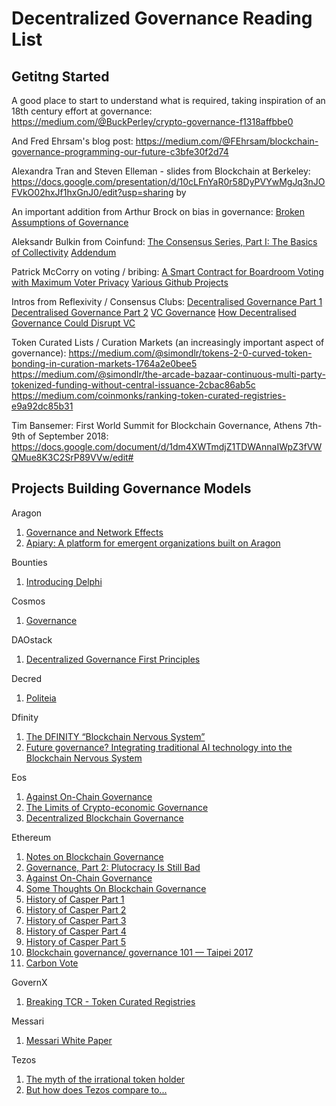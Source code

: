 # Decentralized Governance Reading List

## Getitng Started

A good place to start to understand what is required, taking inspiration of an 18th century effort at governance:
https://medium.com/@BuckPerley/crypto-governance-f1318affbbe0

And Fred Ehrsam's blog post:
https://medium.com/@FEhrsam/blockchain-governance-programming-our-future-c3bfe30f2d74

Alexandra Tran and Steven Elleman - slides from Blockchain at Berkeley:
https://docs.google.com/presentation/d/10cLFnYaR0r58DyPVYwMgJq3nJOFVkO02hxJf1hxGnJ0/edit?usp=sharing
by 

An important addition from Arthur Brock on bias in governance:
[Broken Assumptions of Governance](https://medium.com/metacurrency-project/broken-assumptions-of-governance-63cc946ccc6c)

Aleksandr Bulkin from Coinfund:
[The Consensus Series, Part I: The Basics of Collectivity](https://blog.coinfund.io/the-consensus-series-part-i-the-basics-of-collectivity-a11d76ff4d5d)
[Addendum](https://buzzrobot.com/consensus-series-addendum-1-what-do-the-robots-want-729349014aee)

Patrick McCorry on voting / bribing:
[A Smart Contract for Boardroom Voting with Maximum Voter Privacy](https://eprint.iacr.org/2017/110.pdf)
[Various Github Projects](https://github.com/stonecoldpat)

Intros from Reflexivity / Consensus Clubs:
[Decentralised Governance Part 1](https://medium.com/@reflexivity/decentralized-governance-part-1-defining-the-problem-6ea653f04f3f)
[Decentralised Governance Part 2](https://medium.com/@reflexivity/decentralized-governance-part-2-governance-and-ai-kitties-7e10f3bc3f66)
[VC Governance](https://medium.com/@reflexivity/governance-is-the-killer-app-of-the-vc-platform-10daef41c334)
[How Decentralised Governance Could Disrupt VC](https://medium.com/@consensusclubs/the-disruption-of-vc-606139b1c243)

Token Curated Lists / Curation Markets (an increasingly important aspect of governance):
https://medium.com/@simondlr/tokens-2-0-curved-token-bonding-in-curation-markets-1764a2e0bee5
https://medium.com/@simondlr/the-arcade-bazaar-continuous-multi-party-tokenized-funding-without-central-issuance-2cbac86ab5c
https://medium.com/coinmonks/ranking-token-curated-registries-e9a92dc85b31

Tim Bansemer: First World Summit for Blockchain Governance, Athens 7th-9th of September 2018:
https://docs.google.com/document/d/1dm4XWTmdjZ1TDWAnnaIWpZ3fVWQMue8K3C2SrP89VVw/edit#


## Projects Building Governance Models

Aragon
1.  [Governance and Network Effects](https://blog.aragon.one/thoughts-on-governance-and-network-effects-f40fda3e3f98)
1.  [Apiary: A platform for emergent organizations built on Aragon](https://docs.google.com/document/d/1vYGoOpeZI7FxBrc6J8GRyIOcq0BuGs8uW8WIsDcFkZc/edit#heading=h.yso64vn6byqg)

Bounties
1.  [Introducing Delphi](https://www.reddit.com/r/ethereum/comments/7kmogz/introducing_delphi_a_generalized_mechanism_for/)

Cosmos
1.  [Governance](https://github.com/cosmos/cosmos/blob/master/GOVERNANCE_DOC.md)

DAOstack
1.  [Decentralized Governance First Principles](https://medium.com/daostack/decentralized-governance-first-principles-1fc6eaa492ed)

Decred
1.  [Politeia](https://github.com/decred/politeia/)

Dfinity
1.  [The DFINITY “Blockchain Nervous System”](https://medium.com/dfinity/the-dfinity-blockchain-nervous-system-a5dd1783288e)
1.  [Future governance? Integrating traditional AI technology into the Blockchain Nervous System](https://medium.com/dfinity/future-governance-integrating-traditional-ai-technology-into-the-blockchain-nervous-system-825ababf9d9)

Eos
1.  [Against On-Chain Governance](https://medium.com/@bytemaster/the-limits-of-crypto-economic-governance-9362b8d1d5aa)
1.  [The Limits of Crypto-economic Governance](https://medium.com/@bytemaster/the-limits-of-crypto-economic-governance-9362b8d1d5aa)
1.  [Decentralized Blockchain Governance](https://medium.com/@bytemaster/decentralized-blockchain-governance-743f0273bf5a)

Ethereum
1.  [Notes on Blockchain Governance](https://vitalik.ca/general/2017/12/17/voting.html)
1.  [Governance, Part 2: Plutocracy Is Still Bad](https://vitalik.ca/general/2018/03/28/plutocracy.html)
1.  [Against On-Chain Governance](https://medium.com/@Vlad_Zamfir/against-on-chain-governance-a4ceacd040ca)
1.  [Some Thoughts On Blockchain Governance](https://medium.com/@Vlad_Zamfir/some-thoughts-on-blockchain-governance-4b88e63d4e64)
1.  [History of Casper Part 1](https://medium.com/@Vlad_Zamfir/the-history-of-casper-part-1-59233819c9a9)
1.  [History of Casper Part 2](https://medium.com/@Vlad_Zamfir/the-history-of-casper-chapter-2-8e09b9d3b780)
1.  [History of Casper Part 3](https://medium.com/@Vlad_Zamfir/the-history-of-casper-chapter-3-70fefb1182fc)
1.  [History of Casper Part 4](https://medium.com/@Vlad_Zamfir/the-history-of-casper-chapter-4-3855638b5f0e)
1.  [History of Casper Part 5](https://medium.com/@Vlad_Zamfir/the-history-of-casper-chapter-5-8652959cef58)
1.  [Blockchain governance/ governance 101 — Taipei 2017](https://youtu.be/9RtSod8EXn4?t=9184)
1.  [Carbon Vote](http://carbonvote.com/)

GovernX
1.  [Breaking TCR - Token Curated Registries](https://www.youtube.com/watch?v=jU1jtGf2i8I)

Messari
1.  [Messari White Paper](https://messari.io/tcr/whitepaper.pdf)

Tezos
1.  [The myth of the irrational token holder](https://medium.com/@kathleenbreit/the-myth-of-the-irrational-token-holder-c12438709afd)
1.  [But how does Tezos compare to...](https://medium.com/@kathleenbreit/but-how-does-tezos-compare-to-19bb69efe659)

